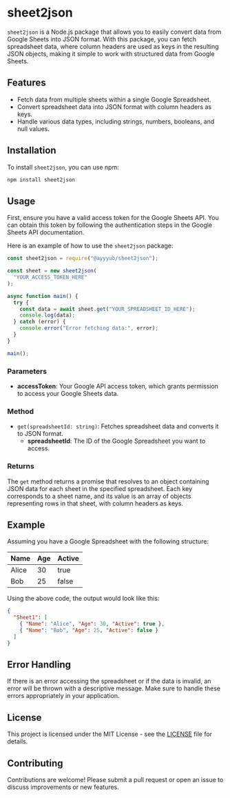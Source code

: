 # sheet2json

`sheet2json` is a Node.js package that allows you to easily convert data from Google Sheets into JSON format. With this package, you can fetch spreadsheet data, where column headers are used as keys in the resulting JSON objects, making it simple to work with structured data from Google Sheets.

## Features

- Fetch data from multiple sheets within a single Google Spreadsheet.
- Convert spreadsheet data into JSON format with column headers as keys.
- Handle various data types, including strings, numbers, booleans, and null values.

## Installation

To install `sheet2json`, you can use npm:

```bash
npm install sheet2json
```

## Usage

First, ensure you have a valid access token for the Google Sheets API. You can obtain this token by following the authentication steps in the Google Sheets API documentation.

Here is an example of how to use the `sheet2json` package:

```javascript
const sheet2json = require("@ayyyub/sheet2json");

const sheet = new sheet2json(
  "YOUR_ACCESS_TOKEN_HERE"
);

async function main() {
  try {
    const data = await sheet.get("YOUR_SPREADSHEET_ID_HERE");
    console.log(data);
  } catch (error) {
    console.error("Error fetching data:", error);
  }
}

main();
```

### Parameters

- **accessToken**: Your Google API access token, which grants permission to access your Google Sheets data.

### Method

- `get(spreadsheetId: string)`: Fetches spreadsheet data and converts it to JSON format.
  - **spreadsheetId**: The ID of the Google Spreadsheet you want to access.

### Returns

The `get` method returns a promise that resolves to an object containing JSON data for each sheet in the specified spreadsheet. Each key corresponds to a sheet name, and its value is an array of objects representing rows in that sheet, with column headers as keys.

## Example

Assuming you have a Google Spreadsheet with the following structure:

| Name  | Age | Active |
|-------|-----|--------|
| Alice | 30  | true   |
| Bob   | 25  | false  |

Using the above code, the output would look like this:

```json
{
  "Sheet1": [
    { "Name": "Alice", "Age": 30, "Active": true },
    { "Name": "Bob", "Age": 25, "Active": false }
  ]
}
```

## Error Handling

If there is an error accessing the spreadsheet or if the data is invalid, an error will be thrown with a descriptive message. Make sure to handle these errors appropriately in your application.

## License

This project is licensed under the MIT License - see the [LICENSE](LICENSE) file for details.

## Contributing

Contributions are welcome! Please submit a pull request or open an issue to discuss improvements or new features.
